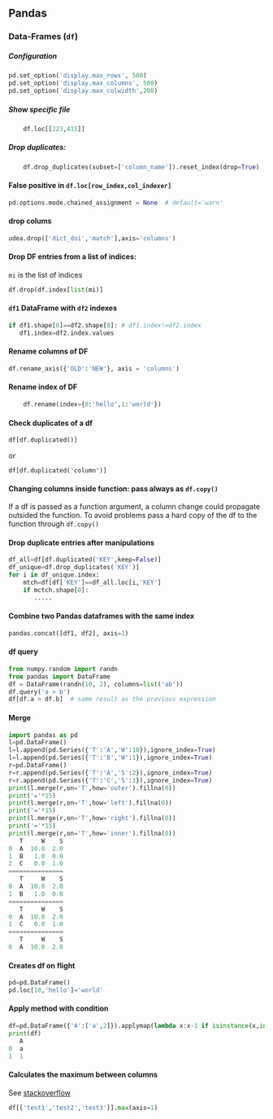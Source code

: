 ## Pandas

### Data-Frames (`df`)

##### Configuration
```python
pd.set_option('display.max_rows', 500)
pd.set_option('display.max_columns', 500)
pd.set_option('display.max_colwidth',200)
```

##### Show specific file
```python
    df.loc[[223,415]]
```

##### Drop duplicates:
```python
    df.drop_duplicates(subset=['column_name']).reset_index(drop=True)
```
#### False positive in `df.loc[row_index,col_indexer]`
```python
pd.options.mode.chained_assignment = None  # default='warn'
```
#### drop colums
```python
udea.drop(['dict_doi','match'],axis='columns')
```
#### Drop DF entries from a list of indices:
`mi` is the list of indices
```python
df.drop(df.index[list(mi)]
```
#### `df1` DataFrame with `df2` indexes
```python
if df1.shape[0]==df2.shape[0]: # df1.index!=df2.index
   df1.index=df2.index.values
```
#### Rename columns of DF
```python
df.rename_axis({'OLD':'NEW'}, axis = 'columns')
```
#### Rename index of DF
```python
    df.rename(index={0:'hello',1:'world'})
```
#### Check duplicates of a df
```python
df[df.duplicated()]
```
or
```
df[df.duplicated('column')]
```
#### Changing columns inside function: pass always as `df.copy()`
If a df is passed as a function argument, a column change could propagate outsided the function. To avoid problems
pass a hard copy of the df to the function through `df.copy()`
#### Drop duplicate entries after manipulations
```python
df_all=df[df.duplicated('KEY',keep=False)]
df_unique=df.drop_duplicates('KEY')]
for i in df_unique.index:
    mtch=df[df['KEY']==df_all.loc[i,'KEY']
    if mctch.shape[0]:
       .....
```
#### Combine two Pandas dataframes with the same index
```python
pandas.concat([df1, df2], axis=1)
```
#### df  query
```python
from numpy.random import randn
from pandas import DataFrame
df = DataFrame(randn(10, 2), columns=list('ab'))
df.query('a > b')
df[df.a > df.b]  # same result as the previous expression
```
#### Merge
```python
import pandas as pd
l=pd.DataFrame()
l=l.append(pd.Series({'T':'A','W':10}),ignore_index=True)
l=l.append(pd.Series({'T':'B','W':1}),ignore_index=True)
r=pd.DataFrame()
r=r.append(pd.Series({'T':'A','S':2}),ignore_index=True)
r=r.append(pd.Series({'T':'C','S':1}),ignore_index=True)
print(l.merge(r,on='T',how='outer').fillna(0))
print('='*15)
print(l.merge(r,on='T',how='left').fillna(0))
print('='*15)
print(l.merge(r,on='T',how='right').fillna(0))
print('='*15)
print(l.merge(r,on='T',how='inner').fillna(0))
   T     W    S
0  A  10.0  2.0
1  B   1.0  0.0
2  C   0.0  1.0
===============
   T     W    S
0  A  10.0  2.0
1  B   1.0  0.0
===============
   T     W    S
0  A  10.0  2.0
1  C   0.0  1.0
===============
   T     W    S
0  A  10.0  2.0
```
#### Creates df on flight
```python
pd=pd.DataFrame()
pd.loc[10,'hello']='world'
```
#### Apply method with condition
```python
df=pd.DataFrame({'A':['a',2]}).applymap(lambda x:x-1 if isinstance(x,int) else x)
print(df)
   A
0  a
1  1
```

#### Calculates the maximum between columns
See [stackoverflow](https://stackoverflow.com/a/20033232)
```python
df[['test1','test2','test3']].max(axis=1)
```

